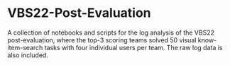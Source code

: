 # VBS22-Post-Evaluation
A collection of notebooks and scripts for the log analysis of the VBS22 post-evaluation, where the top-3 scoring teams solved 50 visual know-item-search tasks with four individual users per team. 
The raw log data is also included.
